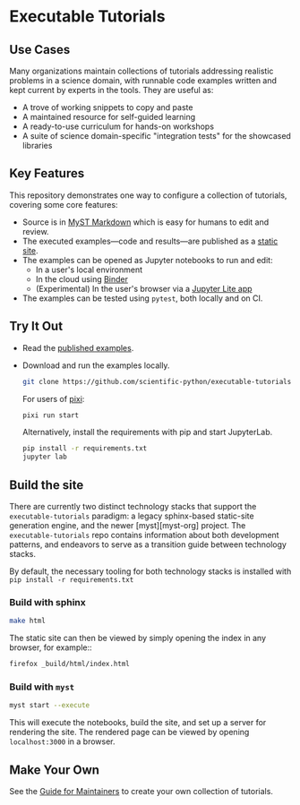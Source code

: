 # Executable Tutorials

## Use Cases

Many organizations maintain collections of tutorials addressing realistic
problems in a science domain, with runnable code examples written and
kept current by experts in the tools. They are useful as:

- A trove of working snippets to copy and paste
- A maintained resource for self-guided learning
- A ready-to-use curriculum for hands-on workshops
- A suite of science domain-specific "integration tests" for the showcased libraries

## Key Features

This repository demonstrates one way to configure a collection of tutorials,
covering some core features:

- Source is in [MyST Markdown][] which is easy for humans to edit and review.
- The executed examples—code and results—are published as a
  [static site][static site example].
- The examples can be opened as Jupyter notebooks to run and edit:
  - In a user's local environment
  - In the cloud using [Binder][binder example]
  - (Experimental) In the user's browser via a [Jupyter Lite app][jupyterlite example]
- The examples can be tested using `pytest`, both locally and on CI.

## Try It Out

- Read the [published examples][static site example].

- Download and run the examples locally.

  ```sh
  git clone https://github.com/scientific-python/executable-tutorials
  ```

  For users of [pixi][]:

  ```sh
  pixi run start
  ```

  Alternatively, install the requirements with pip and start JupyterLab.

  ```sh
  pip install -r requirements.txt
  jupyter lab
  ```
## Build the site

There are currently two distinct technology stacks that support the
`executable-tutorials` paradigm: a legacy sphinx-based static-site generation
engine, and the newer [myst][myst-org] project.
The `executable-tutorials` repo contains information about both development
patterns, and endeavors to serve as a transition guide between technology
stacks.

By default, the necessary tooling for both technology stacks is installed with
`pip install -r requirements.txt`

### Build with sphinx

```bash
make html
```

The static site can then be viewed by simply opening the index in any browser,
for example::

```bash
firefox _build/html/index.html
```

### Build with `myst`

```bash
myst start --execute
```

This will execute the notebooks, build the site, and set up a server for rendering
the site.
The rendered page can be viewed by opening `localhost:3000` in a browser.

## Make Your Own

See the [Guide for Maintainers][] to create your own collection of tutorials.

[Myst Markdown]: https://mystmd.org/guide/typography
[static site example]: https://scientific-python.github.io/executable-tutorials/
[binder example]: https://mybinder.org/v2/gh/scientific-python/executable-tutorials/main
[jupyterlite example]: https://scientific-python.github.io/executable-tutorials/jupyterlite/lab/index.html
[pixi]: https://pixi.sh/
[Guide for Maintainers]: https://scientific-python.github.io/executable-tutorials/maintainer-guide.html
